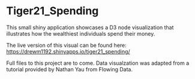 # Tiger21_Spending
This small shiny application showcases a D3 node visualization that illustrates how the wealthiest individuals spend their money.

The live version of this visual can be found here: https://drewm1192.shinyapps.io/tiger21_spending/

Full files to this project are to come. Data visualzation was adapted from a tutorial provided by Nathan Yau from Flowing Data.

